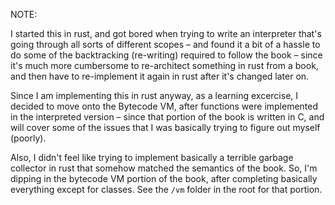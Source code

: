 NOTE:

I started this in rust, and got bored when trying to write an interpreter that's going through all sorts of different scopes – and found it a bit of a hassle to do some of the backtracking (re-writing) required to follow the book – since it's much more cumbersome to re-architect something in rust from a book, and then have to re-implement it again in rust after it's changed later on.

Since I am implementing this in rust anyway, as a learning excercise, I decided to move onto the Bytecode VM, after functions were implemented in the interpreted version – since that portion of the book is written in C, and will cover some of the issues that I was basically trying to figure out myself (poorly).

Also, I didn't feel like trying to implement basically a terrible garbage collector in rust that somehow matched the semantics of the book. So, I'm dipping in the bytecode VM portion of the book, after completing basically everything except for classes. See the `/vm` folder in the root for that portion.
